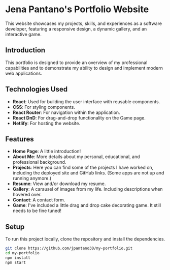 # Jena Pantano's Portfolio Website

This website showcases my projects, skills, and experiences as a software developer, featuring a responsive design, a dynamic gallery, and an interactive game.

## Introduction

This portfolio is designed to provide an overview of my professional capabilities and to demonstrate my ability to design and implement modern web applications.

## Technologies Used

- **React**: Used for building the user interface with reusable components.
- **CSS**: For styling components.
- **React Router**: For navigation within the application.
- **React DnD**: For drag-and-drop functionality on the Game page.
- **Netlify**: For hosting the website.

## Features

- **Home Page**: A little introduction!
- **About Me**: More details about my personal, educational, and professional background.
- **Projects**: Here you can find some of the projects I have worked on, including the deployed site and GitHub links. (Some apps are not up and running anymore.)
- **Resume**: View and/or download my resume.
- **Gallery**: A carausel of images from my life. Including descriptions when hovered over.
- **Contact**: A contact form.
- **Game**: I've included a little drag and drop cake decorating game. It still needs to be fine tuned!

## Setup

To run this project locally, clone the repository and install the dependencies.

```bash
git clone https://github.com/jpantano30/my-portfolio.git
cd my-portfolio
npm install
npm start

